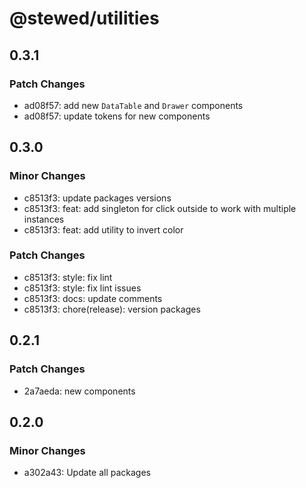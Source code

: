 # @stewed/utilities

## 0.3.1

### Patch Changes

- ad08f57: add new `DataTable` and `Drawer` components
- ad08f57: update tokens for new components

## 0.3.0

### Minor Changes

- c8513f3: update packages versions
- c8513f3: feat: add singleton for click outside to work with multiple instances
- c8513f3: feat: add utility to invert color

### Patch Changes

- c8513f3: style: fix lint
- c8513f3: style: fix lint issues
- c8513f3: docs: update comments
- c8513f3: chore(release): version packages

## 0.2.1

### Patch Changes

- 2a7aeda: new components

## 0.2.0

### Minor Changes

- a302a43: Update all packages
